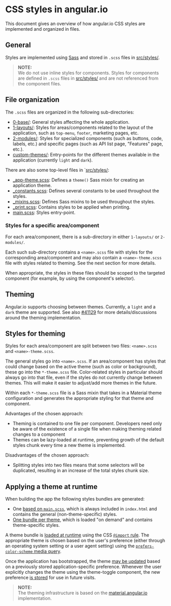 # CSS styles in angular.io

This document gives an overview of how angular.io CSS styles are implemented and organized in files.


## General

Styles are implemented using [Sass](https://sass-lang.com/) and stored in `.scss` files in [src/styles/](.).

> **NOTE:**<br />
> We do not use inline styles for components.
> Styles for components are defined in `.scss` files in [src/styles/](.) and are not referenced from the component files.


## File organization

The `.scss` files are organized in the following sub-directories:
- [0-base/](./0-base): General styles affecting the whole application.
- [1-layouts/](./1-layouts): Styles for areas/components related to the layout of the application, such as `top-menu`, `footer`, marketing pages, etc.
- [2-modules/](./2-modules): Styles for specialized components (such as buttons, code, labels, etc.) and specific pages (such as API list page, "Features" page, etc.).
- [custom-themes/](./custom-themes): Entry-points for the different themes available in the application (currently `light` and `dark`).

There are also some top-level files in `[src/styles/](.):
- [_app-theme.scss](./_app-theme.scss): Defines a `theme()` Sass mixin for creating an application theme.
- [_constants.scss](./_constants.scss): Defines several constants to be used throughout the styles.
- [_mixins.scss](./_mixins.scss): Defines Sass mixins to be used throughout the styles.
- [_print.scss](./_print.scss): Contains styles to be applied when printing.
- [main.scss](./main.scss): Styles entry-point.


### Styles for a specific area/component

For each area/component, there is a sub-directory in either `1-layouts/` or `2-modules/`.

Each such sub-directory contains a `<name>.scss` file with styles for the corresponding area/component and may also contain a `<name>-theme.scss` file with styles related to theming.
See the next section for more details.

When appropriate, the styles in these files should be scoped to the targeted component (for example, by using the component's selector).


## Theming

Angular.io supports choosing between themes. Currently, a `light` and a `dark` theme are supported.
See also [#41129](https://github.com/angular/angular/pull/41129) for more details/discussions around the theming implementation.


## Styles for theming

Styles for each area/component are split between two files: `<name>.scss` and `<name>-theme.scss`.

The general styles go into `<name>.scss`.
If an area/component has styles that could change based on the active theme (such as color or background), these go into the `*-theme.scss` file.
Color-related styles in particular should always go into that file, even if the styles do not currently change between themes.
This will make it easier to adjust/add more themes in the future.

Within each `*-theme.scss` file is a Sass mixin that takes in a Material theme configuration and generates the appropriate styling for that theme and component.

Advantages of the chosen approach:
- Theming is contained to one file per component.
  Developers need only be aware of the existence of a single file when making theming related changes to a component
- Themes can be lazy-loaded at runtime, preventing growth of the default styles chunk every time a new theme is implemented.

Disadvantages of the chosen approach:
- Splitting styles into two files means that some selectors will be duplicated, resulting in an increase of the total styles chunk size.


## Applying a theme at runtime

When building the app the following styles bundles are generated:
- One [based on `main.scss`](https://github.com/angular/angular/blob/62b5a6cb079e489d91982abe88d644d73feb73f3/aio/angular.json#L44), which is always included in `index.html` and contains the general (non-theme-specific) styles.
- [One bundle per theme](https://github.com/angular/angular/blob/62b5a6cb079e489d91982abe88d644d73feb73f3/aio/angular.json#L45-L54), which is loaded "on demand" and contains theme-specific styles.

A theme bundle is [loaded at runtime](https://github.com/angular/angular/blob/62b5a6cb079e489d91982abe88d644d73feb73f3/aio/src/index.html#L33-L36) using the CSS [`@import` rule](https://developer.mozilla.org/en-US/docs/Web/CSS/@import).
The appropriate theme is chosen based on the user's preference (either through an operating system setting or a user agent setting) using the [`prefers-color-scheme` media query](https://developer.mozilla.org/en-US/docs/Web/CSS/@media/prefers-color-scheme).

Once the application has bootstrapped, the theme [may be updated](https://github.com/angular/angular/blob/62b5a6cb079e489d91982abe88d644d73feb73f3/aio/src/app/shared/theme-picker/theme-toggle.component.ts#L49-L72) based on a previously stored application-specific preference.
Whenever the user explicitly changes the theme using the theme-toggle component, the new preference [is stored](https://github.com/angular/angular/blob/62b5a6cb079e489d91982abe88d644d73feb73f3/aio/src/app/shared/theme-picker/theme-toggle.component.ts#L89) for use in future visits.

> **NOTE:**<br />
> The theming infrastructure is based on the [material.angular.io](https://github.com/angular/material.angular.io) implementation.